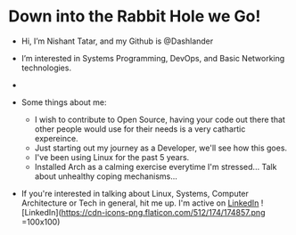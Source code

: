 # Down into the Rabbit Hole we Go!

- Hi, I’m Nishant Tatar, and my Github is @Dashlander
- I’m interested in Systems Programming, DevOps, and Basic Networking technologies.
- 
- Some things about me:
  - I wish to contribute to Open Source, having your code out there that other people would use for their needs is a very cathartic expereince.
  - Just starting out my journey as a Developer, we'll see how this goes.
  - I've been using Linux for the past 5 years.
  - Installed Arch as a calming exercise everytime I'm stressed... Talk about unhealthy coping mechanisms...

- If you're interested in talking about Linux, Systems, Computer Architecture or Tech in general, hit me up. I'm active on [LinkedIn](https://www.linkedin.com/in/nishant-tatar-96b2b6227/) ![LinkedIn](https://cdn-icons-png.flaticon.com/512/174/174857.png =100x100)

<!---
Dashlander/Dashlander is a ✨ special ✨ repository because its `README.md` (this file) appears on your GitHub profile.
You can click the Preview link to take a look at your changes.
--->
